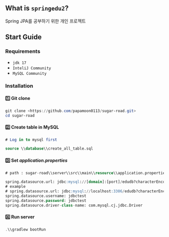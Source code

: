 ## What is `springedu2`?
Spring JPA를 공부하기 위한 개인 프로젝트
## Start Guide
### Requirements
- `jdk 17`
- `InteliJ Community`
- `MySQL Community`
### Installation
#### **1️⃣ Git clone**

```powershell
git clone <https://github.com/papamoon0113/sugar-road.git>
cd sugar-road
```

#### **2️⃣ Create table in MySQL**

```sql
# Log in to mysql first

source \\database\\create_all_table.sql
```

#### **3️⃣ Set _application.properties_**

```sql
# path : sugar-road\\server\\src\\main\\resource\\application.properties

spring.datasource.url: jdbc:mysql://[domain]:[port]/edudb?characterEncoding=UTF-8
# example
# spring.datasource.url: jdbc:mysql://localhost:3306/edudb?characterEncoding=UTF-8
spring.datasource.username: jdbctest
spring.datasource.password: jdbctest
spring.datasource.driver-class-name: com.mysql.cj.jdbc.Driver
```

#### 4️⃣ Run server

```powershell
.\\gradlew bootRun
```